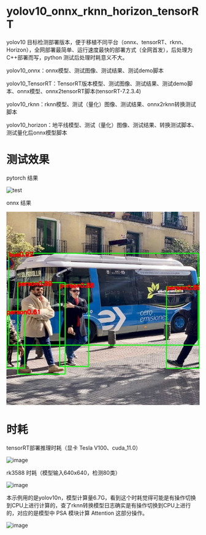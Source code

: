 # yolov10_onnx_rknn_horizon_tensorRT

yolov10 目标检测部署版本，便于移植不同平台（onnx、tensorRT、rknn、Horizon），全网部署最简单、运行速度最快的部署方式（全网首发），后处理为C++部署而写，python 测试后处理时耗意义不大。

yolov10_onnx：onnx模型、测试图像、测试结果、测试demo脚本

yolov10_TensorRT：TensorRT版本模型、测试图像、测试结果、测试demo脚本、onnx模型、onnx2tensorRT脚本(tensorRT-7.2.3.4)

yolov10_rknn：rknn模型、测试（量化）图像、测试结果、onnx2rknn转换测试脚本

yolov10_horizon：地平线模型、测试（量化）图像、测试结果、转换测试脚本、测试量化后onnx模型脚本

# 测试效果

pytorch 结果

![test](https://github.com/cqu20160901/yolov10_onnx_rknn_horizon_tensorRT/assets/22290931/d7eaa71b-2c78-4f9a-acf0-1a0d08aba6e6)

onnx 结果

![image](https://github.com/cqu20160901/yolov10_onnx_rknn_horizon_tensorRT/blob/main/yolov10_onnx/test_onnx_result.jpg)

# 时耗

tensorRT部署推理时耗（显卡 Tesla V100、cuda_11.0）

![image](https://github.com/cqu20160901/yolov10_onnx_rknn_horizon_tensorRT/assets/22290931/3ded60fd-aa4a-4012-b54a-5c83afd17e14)


rk3588 时耗（模型输入640x640，检测80类）

![image](https://github.com/cqu20160901/yolov10_onnx_rknn_horizon_tensorRT/assets/22290931/8accaafb-2b3e-45f2-a4cf-986cc72f35fd)

本示例用的是yolov10n，模型计算量6.7G，看到这个时耗觉得可能是有操作切换到CPU上进行计算的，查了rknn转换模型日志确实是有操作切换到CPU上进行的，对应的是模型中 PSA 模块计算 Attention 这部分操作。

![image](https://github.com/cqu20160901/yolov10_onnx_rknn_horizon_tensorRT/assets/22290931/ab42ab0b-cda0-43a1-9666-a59f908fbae8)







